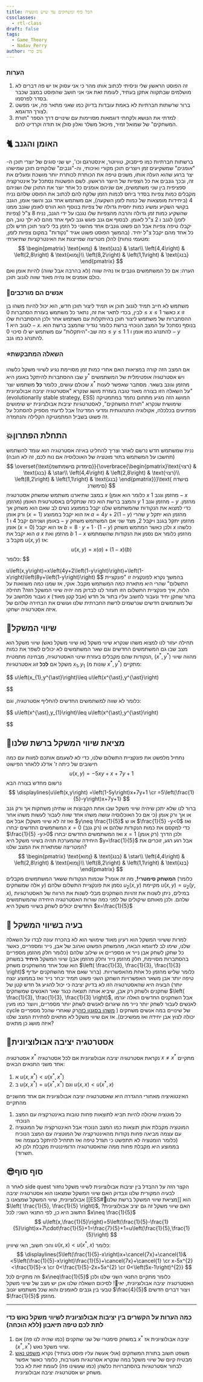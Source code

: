 ```yaml
---
title: הכל כיף ומשחקים עד שיש מוטציה
cssclasses:
  - rtl-class
draft: false
tags:
  - Game_Theory
  - Nadav_Perry
author: נדב פרי
---
```

### הערות

1. זה הפוסט הראשון שלי וניסיתי לכתוב אותו מהר כי אני עסוק אז יש פה דברים לא מושלמים שבתקווה אתקן בעתיד, לעומת זאת אני אני חושב שהפוסט במצב שכבר בסדר לפרסמו.
2. ברור שרשתות חברתיות לא באמת עובדות בדיוק כמו שאני מתאר פה, אני מפשט לצורך הדוגמא.
3. למדתי את הנושא ולקחתי דוגמאות מסויימות עם שינויים דרך הספר "תורת המשחקים" של שמואל זמיר, מיכאל משלר ואלון סולן אז תודה וקרדיט להם.
## 🐈 האומן והגנב
ברשתות חברתיות כמו פייסבוק, טוויוטר, אינסטרגם וכו', יש שני סוגים של יוצרי תוכן ה-"_אומנים_" שמשקיעים זמן ויוצרים תוכן מקורי ואיכותי, וה-"_גנבים_" שלוקחים תוכן שמישהו יצר ברגע שהוא העלה אותו, משנים טיפה את הכותרת לכותרת יותר מושכת ומעלים את זה, ובכך גונבים את כל הצפיות של היוצר הראשון.
לשם הפשטות נסתכל על אינטרקציה ספציפית בין שני משתמשים, אם שניהם אומנים כל אחד יוצר את התוכן שלו ושניהם מקבלים כמות צפיות בסדר ביחס לכמות הזמן שלקח להם לכתוב את הפוסט שלהם נניח $4$ (ביחידות מומצאות של כמות לזמן השקעה), אם משתמש אחד גנב והשני אומן, הגנב בקושי השקיע ומשיג כמות יחסית גדולה של צפיות בנוסף הוא הורס לאומן שגנב ממנו שהשקיע כמות זמן גדולה והרבה מהצפיות שלו נגנבו על ידי הגנב, נניח $8$ צ"ל (צפיות לזמן) לגנב ו $2$ צ"ל לאומן.
לבסוף אם גנב פוגש גנב לאף אחד מהם לא ילך טוב, הם יקבלו טיפה צפיות אבל הם פשוט גונבים אחד מהשני כל הזמן בלי ליצור תוכן חדש ולכן כל אחד מהם יקבל צ"ל יחיד. (בהמשך הפוסט פשוט אגיד "נקודות" במקום צפיות לזמן, מטעמי נוחות)
להלן מטריצה שמייצגת את האינטרקציות שתיארתי:
$$
\begin{pmatrix} \text{ןמוא} & \text{בנג} & \star\\
\left(4,4\right) & \left(2,8\right) & \text{ןמוא}\\
\left(8,2\right) & \left(1,1\right) & \text{בנג}
\end{pmatrix}
$$
הערה: אם כל המשתמשים גונבים אז נהיה שווה (לא בהרבה אבל שווה) להיות אומן ואם כולם אומנים אז נהיה מאוד שווה לגנוב תוכן.
### 💫אנשים הם מורכבים
משתמש לא חייב תמיד לגנוב תוכן או תמיד ליצור תוכן חדש, הוא יכול להיות משהו בן לבין, בכדי לתאר את זה, נתאר כל משתמש בעזרת הסתברות $0\leq x\leq1$ כאשר $x$ זו ההסתברות של משתמש ליצור תוכן בהיתקלות עם משתמש אחר ולכן ההסתברות שלו לגנוב היא $1-x$.
בנוסף נסתכל על המצב הנוכחי ברשת כלומר נגדיר שהמצב ברשת הוא כזה שב-"היתקלות" עם משתמש יש לו סיכוי $0\leq y\leq1$ להתנהג כמו אומן ו $1-y$ להתנהג כמו גנב.
### ⭐השאלה המתבקשת
אם המצב הזה קורה במציאות האם אחרי כמות זמן מסויימת נגיע לשיווי משקל כלשהו שבו ההסתברות להיתקל באומן היא $y^*$ ויש אסטרטגיה אופטימלית של המשתמשים שכולם עושים, כלומר __כל__ משתמש יוצר $x^*$ מהזמן וגונב בשאר.
מסתבר שאפשר לענות על השאלה הזו בצורה מאוד טובה בעזרת מושג שנקרא "אסטרטגיה יציבה אבולוציונית" (evolutionarily stable strategy, ESS) המושג הזה מגיע מתחום נחמד במתמטיקה שימושית שנקרא "תורת המשחקים", לאסטרטגיות יציבות אבולציונית יש שימושים מפתיעים בכלכלה, אקולוגיה התנהגותית ומדעי המדינה!
אבל לדעתי מספיק להסתכל על זה פשוט בשביל המתמטיקה הקלילה והנחמדה.
## 💥התחלת הפתרון
נניח שמשתמש חדש נרשם לאתר וצריך להחליט באיזה אסטרטגיה הוא עומד להשתמש (תחשבו על המשתמש בתור מוטציה של האוכלוסיה אם נוח לכם, זה לא חובה)
$$
\overset{\text{םימדוק םישמתשמ}}{\overbrace{\begin{pmatrix}\text{רצוי} & \text{בנג} & \star\\
\left(4,4\right) & \left(2,8\right) & \text{רצוי}\\
\left(8,2\right) & \left(1,1\right) & \text{בנג}
\end{pmatrix}}}\text{ םישדח םימשרנ}
$$
במצב שתיארנו משתמש שמשחק אסטרטגיה $x$ (כלומר הוא אומן $x$ מהזמן וגנב $1-x$ מהזמן) והמצב ברשת הוא כזה שנתקלים באסטרטגית האומן $y$ מהזמן וגנב $1-y$ מהזמן.
כדי למצוא את הנקודות שהמשתמש שלנו יקבל בממוצע נשים לב שאם הוא משחק אך ורק אומן ($x=1$) אז הוא יקבל בממוצע  $a=4y+2(1-y)$ שהרי $y$ מהזמן הוא יתקל באומן ושניהם יקבל $4$ ו $1-y$ מהזמן יתקל בגנב ויקבל $2$, מצד שני אם המשתמש משחק אומן ($x=0$) אז הוא יקבל $b=8\cdot y+1\cdot\left(1-y\right)$ ולכן כאשר המתמש משחק $x$ כלשהו הוא יקבל את $a$ $x$ מהזמן ואת $b$ $1-x$ מהזמן כלומר אם נסמן את הנקודות שהשמתמש מקבל ב $u(x,y)$ אז:
$$
u\left(x,y\right)=x\left(a\right)+\left(1-x\right)\left(b\right)
$$
כלומר:‎‎‎‎‎
$$

u\left(x,y\right)=x\left(4y+2\left(1-y\right)\right)+\left(1-x\right)\left(8y+\left(1-y\right)\right)
$$
בהמשך נקרא לפונקציה זו "פונקציית התשלום" שהרי היא מתארת כמה המשתמש מקבל.
אוקי, אז שמנו כמה משוואות על הלוח, איך פונקציית התשלום הזו תעזור לנו לבדוק מה יהיה שיווי המשקל הזה?
תחילה נעבור מלחשוב על $x$ בתור שחקן יחיד ונעבור לחשוב עליו בתור גל חדש (אבל קטן מאוד) של משתמשים חדשים שנרשמים לרשת החברתית שלנו ועושים את הבחירה שלהם של איזה אסטרטגיה ישחקו.
## 🎯שיווי המשקל
תחילה יעזור לנו למצוא משהו שנקרא שיווי משקל (או שיווי משקל נאש) שיווי משקל הוא מצב שבו גם המשתמשים החדשים וגם שאר המשתמשים לא יכולים לשפר את כמות הנקודות שהם מקבלים בעזרת שינוי האסטרטגיה, מבחינה מתמטית, $\left(x^{\ast},y^{\ast}\right)$ מהווה שיווי משקל אם __לכל__ זוג אסטרטגיות $x_{1},y_{1}$ (שונות מ $x^{\ast},y^{\ast}$) מתקיים:

$$
u\left(x_{1},y^{\ast}\right)\leq u\left(x^{\ast},y^{\ast}\right)

$$

כלומר לא שווה למשתמשים החדשים להחליף אסטרטגיה, וגם:

$$
u\left(x^{\ast},y_{1}\right)\leq u\left(x^{\ast},y^{\ast}\right)

$$
## 🐳מציאת שיווי המשקל ברשת שלנו
נתחיל מלפשט את פונקציית התשלום שלנו, כדי לא לשעמם אותכם למוות עם כמה חישובים של כיתה ז' אדלג ללאחר הפישוט
$$
u\left(x,y\right)=-5xy+x+7y+1
$$
נרשום מחדש בצורה הבא
$$
\displaylines{u\left(x,y\right)	=\left(1-5y\right)x+7y+1 \cr =5\left(\frac{1}{5}-y\right)x+7y+1}
$$
ברור לנו שלא יתכן שיהיה שיווי משקל שבו אחת הקבוצות או שתיהן משחקות אך ורק גנב או אך ורק אומן (כי אם כל האוכלוסיה עושה משהו אחד שווה לעבור לעשות משהו אחר ואז זה לא שיווי משקל) אבל אם $y\neq \frac{1}{5}$ או ש $\frac{1}{5} -y<0$ ואז המשתמשים החדשים יבחרו $x=0$ (רק גנב) כדי למקסם את כמות הנקודות שלהם או $\frac{1}{5} -y>0$ ואז המשתמשים החדשים יבחרו $x=1$ (רק אומן) ולכן הדרך היחידה שהמערכת תהיה בשיווי משקל היא $y=\frac{1}{5}$  אבל רגע רגע, זוכרים את המטריצה שמתארת את המצב שלנו?
$$
\begin{pmatrix} \text{ןמוא} & \text{בנג} & \star\\
\left(4,4\right) & \left(2,8\right) & \text{ןמוא}\\
\left(8,2\right) & \left(1,1\right) & \text{בנג}
\end{pmatrix}
$$
__המשחק סימטרי!__, מה זה אומר? שכמות הנקודות ששאר המשתמשים מקבלים (כלומר אלה שמשחקים $y$) נסמן את פונקציית התשלום שלהם $u_{2}(x,y)$ מקיימת $u\left(x,y\right)=u_{2}\left(y,x\right)$, במילים, ניתן לשנות את זהויות השחקנים מבלי לשנות את הרווח של האסטרטגיות שלהם.
ולכן מאותם שיקולים של לפני כמה שורות האסטרטגיה היחידה שהמשתמשים החדשים יכולים לשחק בשיווי משקל היא $x=\frac{1}{5}$ 

## 🧠 בעיה בשיווי המשקל
למרות ששיווי המשקל הוא רעיון מאוד שימושי הוא לא בהכרח עונה לבדו על השאלה שלנו, שימו לב לדוגמא הבאה, מהמשחק הפשוט ואהוב של אבן, נייר ומספריים, כאשר כל שחקן לשחק אבן נייר או מספריים או שילוב שלהם (כלומר חלק מהזמן מספריים בהסתברות מסויימת, חלק מהזמן נייר וחלק מהזמן אבן) שיווי המשקל **היחיד** במשחק הוא שכל אחד מהשחקנים משחק $\left( \frac{1}{3}, \frac{1}{3}, \frac{1}{3} \right)$ כלומר שליש מהזמן כל אחת מהאפשרויות. (ברור שאם אחד מהשחקנים יעדיף טיפה יותר אבן משאר האפשרויות השחקן השני פשוט תמיד יבחר נייר ואז בממוצע ינצח יותר) הבעיה היא שהאסטרטגיה הזו לא בדיוק יציבה כי יכול להגיע גל חדש קטן של שחקנים ולשחק רק אבן, שיביא אותה תוצאה כנגד שאר האנשים שמשחקים $\left( \frac{1}{3}, \frac{1}{3}, \frac{1}{3} \right)$, אבל השחקנים החדשים האלה יגרמו לאנשים לעבור לשחק יותר נייר מה שיגרום לאנשים לשחק יותר מספריים, ויווצר כמו מעין cycle של שינויים במה אנשים משחקים ( [משהו בסגנון כזה](https://www.youtube.com/watch?v=plOQ7n8VXNw)רק שאחרי שהכל מספריים יכולה לצוץ אבן יחידה ואז ממשיכים).
אז אם שיווי משקל לא מתאים לפתירת המצב שלנו איזה מושג כן מתאים?
## 🥳אסטרטגיה יציבה אבולוציונית
אסטרטגיה $x^*$  נקראת אסטרטגיה יציבה אבולוציונית אם לכל אסטרטגיה $x\neq x^*$ מתקיים אחד משני התנאים הבאים:
1. א $u\left(x,x^{\ast}\right)<u\left(x^{\ast},x^{\ast}\right)$
2. ב $u\left(x,x^{\ast}\right)=u\left(x^{\ast},x^{\ast}\right)$ וגם $u\left(x,x\right)<u\left(x^{\ast},x\right)$

האינטואיציה מאחורי ההגדרה היא שאסטרטגיה יציבה אבולוציונית אם אחד מהשניים מהתקיים
1. כל מוטציה שיכולה להיות תביא לתוצאות פחות טובות באינטרקציה עם המצב הנוכחי
2. המוטציה מקבלת אותן תוצאות כמו המצב הנוכחי אבל האינטרקציה של המוטציה עם עצמה מביאה פחות נקודות מהאינטרקציה של המוטציה עם המצב הנוכיח (כלומר הומטציה לא תתפשט כי תגדל טיפה ואז תתחיל להיתקל בעצמה ואז בממוצע היא מקבלת פחות ממה שהאסטרטגיה הדומיננטית מקבלת ולכן לא תשרוד).

## 😎סוף סוף
לאחר ה side quest הקצר הזה על ההבדל בין יציבות אבולוציונית לשיווי משקל נחזור לבעיה המקורית שלנו ונבדוק האם שיווי המשקל שמצאנו הוא אסטרטגיה יציבה אבולוציונית, שיווי המשקל שמצאנו ב [[ESS#🐳מציאת שיווי המשקל ברשת שלנו]]  הוא $\left( \frac{1}{5}, \frac{1}{5} \right)$, האם שיווי משקל זה גם יציב אבולוציונית?
התשוב היא כן, לפי התנאי השני:
לכל $x\neq \frac{1}{5}$ 
$$
u\left(x,\frac{1}{5}\right)=5\left(\frac{1}{5}-\frac{1}{5}\right)x+7\cdot\frac{1}{5}+1=\frac{7}{5}+1=u\left(\frac{1}{5},\frac{1}{5}\right)
$$
והכי חשוב, האי שיוויון $u\left(x,x\right)<u\left(x^{\ast},x\right)$ כלומר:
$$
\displaylines{5\left(\frac{1}{5}-x\right)x+\cancel{7x}+\cancel{1}&<5\left(\frac{1}{5}-x\right)\frac{1}{5}+\cancel{7x}+\cancel{1} \cr x-5x^{2}<\frac{1}{5}-x \cr 0<\frac{1}{5}-2x+5x^{2} \cr 0<\left(5x-1\right)^{2}}
$$
וזה מתקיים לכל $x\neq\frac{1}{5}$ כלומר מתקיים התנאי השני שלנו ולכן האסטרטגיה יציבה אבולוציונית, יאי🎉!
לסיכום השאלה שלנו אכן יש מצב של שיווי משקל טבעי בין גנבים לאומנים והוא שכל משתמש יגנוב $\frac{4}{5}$ ויצור דברים חדשים $\frac{1}{5}$ מהזמן.

---
### כמה הערות על הקשרים בין יציבות אבולוציונית לשיווי משקל נאש כדי לתת לכם טיפה תיאבון (ללא הוכחה)
1. במשחק סימטרי של שני שחקנים (כמו שהיה לנו פה) אם $x^*$ יציבה אבולוציונית אז $(x^*,x^*)$ שיווי משקל נאש.
2. משפט חשוב בתורת המשחקים (אולי אעשה עליו פוסט בעתיד) נקרא [משפט נאש](https://he.wikipedia.org/wiki/%D7%9E%D7%A9%D7%A4%D7%98_%D7%A0%D7%90%D7%A9) מבטיח קיום של שיווי משקל במה שנקרא אסרטגיות מעורבות, כלומר כאשר אפשר לבחור אסטרטגיות בהסתברויות כלשהן (כמו שעשינו פה) לעומת זאת לא בכל משחק יש אסטרטגיה יציבה אבולוציונית.